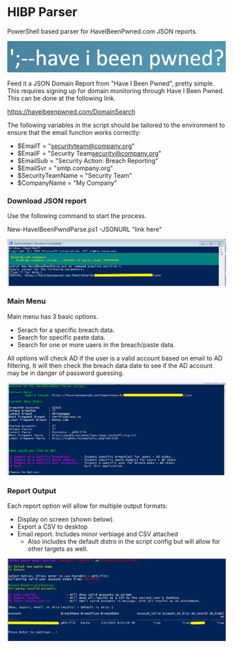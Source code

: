 # HIBP Parser
PowerShell based parser for HaveIBeenPwned.com JSON reports. 

![HIBPParser](https://github.com/nterl0k/HIBP-Parser/blob/master/Images/pwnedlogo.png)

Feed it a JSON Domain Report from "Have I Been Pwned", pretty simple. This requires signing up for domain monitoring through Have I Been Pwned. This can be done at the following link.

https://haveibeenpwned.com/DomainSearch



The following variables in the script should be tailored to the environment to ensure that the email function works correctly:

- $EmailT = "securityteam@company.org"  
- $EmailF = "Security Team<security@company.org>"  
- $EmailSub = "Security Action: Breach Reporting"   
- $EmailSvr = "smtp.company.org"   
- $SecurityTeamName = "Security Team"	
- $CompanyName = "My Company"

### Download JSON report
Use the following command to start the process.

New-HaveIBeenPwndParse.ps1 -JSONURL "link here"

![HIBPParser2](https://github.com/nterl0k/HIBP-Parser/blob/master/Images/image002.png)

### Main Menu
Main menu has 3 basic options.
- Serach for a specific breach data.
- Search for specific paste data.
- Search for one or more uaers in the breach/paste data.

All options will check AD if the user is a valid account based on email to AD filtering. It will then check the breach data date to see if the AD account may be in danger of password guessing.


![HIBPParser3](https://github.com/nterl0k/HIBP-Parser/blob/master/Images/image003.png)

### Report Output
Each report option will allow for multiple output formats:
- Display on screen (shown below).
- Export a CSV to desktop
- Email report. Includes minor verbiage and CSV attached
    - Also includes the default distro in the script config but will allow for other targets as well.

![HIBPParser1](https://github.com/nterl0k/HIBP-Parser/blob/master/Images/image001.png)
